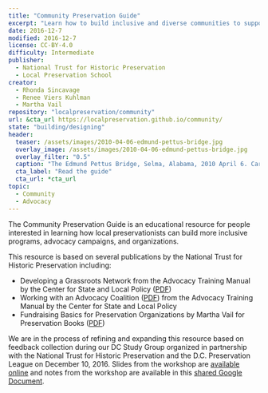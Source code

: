 ```yaml
---
title: "Community Preservation Guide"
excerpt: "Learn how to build inclusive and diverse communities to support and advocate for historic preservation."
date: 2016-12-7
modified: 2016-12-7
license: CC-BY-4.0
difficulty: Intermediate
publisher:
  - National Trust for Historic Preservation
  - Local Preservation School
creator:
  - Rhonda Sincavage
  - Renee Viers Kuhlman
  - Martha Vail
repository: "localpreservation/community"
url: &cta_url https://localpreservation.github.io/community/
state: "building/designing"
header:
  teaser: /assets/images/2010-04-06-edmund-pettus-bridge.jpg
  overlay_image: /assets/images/2010-04-06-edmund-pettus-bridge.jpg
  overlay_filter: "0.5"
  caption: "The Edmund Pettus Bridge, Selma, Alabama, 2010 April 6. Carol M. Highsmith. Courtesy [Library of Congress](https://www.loc.gov/pictures/item/2010639087/) ([PD](https://creativecommons.org/publicdomain/mark/1.0/))."
  cta_label: "Read the guide"
  cta_url: *cta_url
topic:
  - Community
  - Advocacy
---
```


The Community Preservation Guide is an educational resource for people interested in learning how local preservationists can build more inclusive programs, advocacy campaigns, and organizations.

This resource is based on several publications by the National Trust for Historic Preservation including:

- Developing a Grassroots Network from the Advocacy Training Manual by the Center for State and Local Policy ([PDF](https://drive.google.com/open?id=0ByRNPnSQ-I35YVAtUC1JdnBiWWM))
- Working with an Advocacy Coalition ([PDF](https://drive.google.com/open?id=0ByRNPnSQ-I35ZXc4eERxem1mamc)) from the Advocacy Training Manual by the Center for State and Local Policy
- Fundraising Basics for Preservation Organizations by Martha Vail for Preservation Books ([PDF](https://drive.google.com/open?id=0ByRNPnSQ-I35TlUwSmkwbVN3em8))

We are in the process of refining and expanding this resource based on feedback collection during our DC Study Group organized in partnership with the National Trust for Historic Preservation and the D.C. Preservation League on December 10, 2016. Slides from the workshop are [available online](https://localpreservation.github.io/presentations/2016-12-09-localpastdc.html#/) and notes from the workshop are available in this [shared Google Document](https://docs.google.com/document/d/11yEhfL5ZMtweAcIHSSBL3IKmOat0Kgp0eDgx1czlXww/edit).
